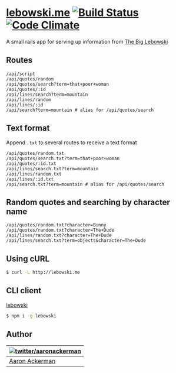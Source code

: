 # [lebowski.me](http://lebowski.me) [![Build Status](https://travis-ci.org/aackerman/lebowski-api.svg?branch=master)](https://travis-ci.org/aackerman/lebowski-api) [![Code Climate](https://codeclimate.com/github/aackerman/lebowski-api.png)](https://codeclimate.com/github/aackerman/lebowski-api)

A small rails app for serving up information from [The Big Lebowski](http://en.wikipedia.org/wiki/The_Big_Lebowski)

## Routes

```
/api/script
/api/quotes/random
/api/quotes/search?term=that+poor+woman
/api/quotes/:id
/api/lines/search?term=mountain
/api/lines/random
/api/lines/:id
/api/search?term=mountain # alias for /api/quotes/search
```

## Text format

Append `.txt` to several routes to receive a text format

```
/api/quotes/random.txt
/api/quotes/search.txt?term=that+poor+woman
/api/quotes/:id.txt
/api/lines/search.txt?term=mountain
/api/lines/random.txt
/api/lines/:id.txt
/api/search.txt?term=mountain # alias for /api/quotes/search
```

## Random quotes and searching by character name

```
/api/quotes/random.txt?character=Bunny
/api/quotes/random.txt?character=The+Dude
/api/lines/random.txt?character=The+Dude
/api/lines/search.txt?term=objects&character=The+Dude
```

## Using cURL

```bash
$ curl -L http://lebowski.me
```

## CLI client

[lebowski](https://github.com/aackerman/lebowski)

```bash
$ npm i -g lebowski
```

## Author

| [![twitter/_aaronackerman_](http://gravatar.com/avatar/c73ff9c7e654647b2b339d9e08b52143?s=70)](http://twitter.com/_aaronackerman_ "Follow @_aaronackerman_ on Twitter") |
|---|
| [Aaron Ackerman](https://twitter.com/_aaronackerman_) |
